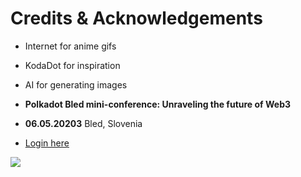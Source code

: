 # Credits & Acknowledgements

<div grid="~ cols-2 gap-2" m="t-2">
<div>

- Internet for anime gifs

- KodaDot for inspiration

- AI for generating images

- **Polkadot Bled mini-conference: Unraveling the future of Web3**

- **06.05.20203** Bled, Slovenia

- [Login here](https://www.meetup.com/subwork/events/292274713/)

</div>
  <div>
    <img border="rounded" src="/mini-conf.webp">
  </div>
</div>
